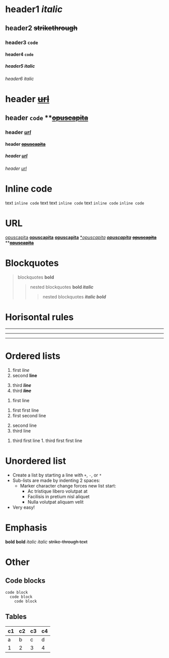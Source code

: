 # header1 *italic*
## header2 ~~strikethrough~~
### header3 `code`
#### header4 ```code```
##### header5 _italic_
###### header6 *italic*

# header [~~url~~](uefasdfs)
## header `code` **~~[**opuscapita**](https://www.opuscapita.com/)~~
### header [*url*](uefasdfs)
#### header ~~[opuscapita](https://www.opuscapita.com/)~~
##### header [url](uefasdfs)
###### header [*url*](uefasdfs)


# Inline code

text `inline code` text
text ```inline code``` text
`inline code`
```inline code```


# URL

[opuscapita](https://www.opuscapita.com/)
**[opuscapita](https://www.opuscapita.com/)**
[**opuscapita**](https://www.opuscapita.com/)
[**opuscapita*](https://www.opuscapita.com/)
*[**opuscapita**](https://www.opuscapita.com/)*
~~[**opuscapita**](https://www.opuscapita.com/)~~
**~~[**opuscapita**](https://www.opuscapita.com/)~~


# Blockquotes

> blockquotes **bold**
>> nested blockquotes **bold _italic_**
>>> nested blockquotes ***italic bold***


# Horisontal rules

---
***
___


# Ordered lists

1. first *line*
2. second **line**
3) third __*line*__
4) third _**~~line~~**_

1. first line
  1) first first line
  2) first second line
2. second line
3. third line
  1) third first line
    1. third first first line


# Unordered list

+ Create a list by starting a line with `+`, `-`, or `*`
+ Sub-lists are made by indenting 2 spaces:
  - Marker character change forces new list start:
    * Ac tristique libero volutpat at
    + Facilisis in pretium nisl aliquet
    - Nulla volutpat aliquam velit
+ Very easy!


# Emphasis

**bold**
__bold__
_italic_
*italic*
~~strike-through text~~


# Other

## Code blocks

```
code block
  code block
    code block
```


## Tables

| c1 | c2 | c3 | c4 |
|--|--|--|--|
| a | b | c | d |
| 1 | 2 | 3 | 4 |
